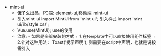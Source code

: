 * mint-ui
  - 饿了么出品，PC端: element-ui,移动端: mint-ui
  - 引入mint-ui
    import MintUi from 'mint-ui';
    引入样式
    import 'mint-ui/lib/style.css';
  - Vue.use(MintUi); use的使用
  - 注意:
        - 如果是全部安装的方式
           + 1.在template中可以直接使用组件标签
           + 2.针对这种用法： Toast('提示声明'); 则需要在script中声明，也就是说按需引入
